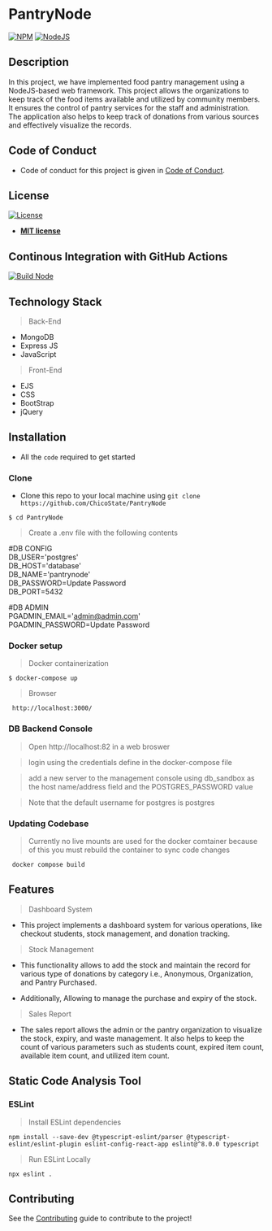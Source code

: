 # PantryNode

[![NPM](https://img.shields.io/npm/v/npm/latest)](https://img.shields.io/npm/v/npm/latest)
[![NodeJS](https://img.shields.io/github/languages/top/badges/shields.svg)](https://img.shields.io/github/languages/top/badges/shields.svg)

## Description

In this project, we have implemented food pantry management using a NodeJS-based web framework. This project allows the organizations to keep track of the food items available and utilized by community members. It ensures the control of pantry services for the staff and administration. The application also helps to keep track of donations from various sources and effectively visualize the records.

## Code of Conduct

- Code of conduct for this project is given in [Code of Conduct](Code_of_Conduct.md).

## License

[![License](http://img.shields.io/:license-mit-blue.svg?style=flat-square)](http://badges.mit-license.org)

- **[MIT license](LICENSE)**

## Continous Integration with GitHub Actions

[![Build Node](https://github.com/ChicoState/PantryNode/actions/workflows/actions.yml/badge.svg)](https://github.com/ChicoState/PantryNode/actions/workflows/actions.yml)

## Technology Stack

> Back-End

- MongoDB
- Express JS
- JavaScript

> Front-End

- EJS
- CSS
- BootStrap
- jQuery

## Installation

- All the `code` required to get started

### Clone

- Clone this repo to your local machine using `git clone https://github.com/ChicoState/PantryNode`

```shell
$ cd PantryNode
```

> Create a .env file with the following contents

#DB CONFIG  
DB_USER='postgres'  
DB_HOST='database'  
DB_NAME='pantrynode'  
DB_PASSWORD=Update Password  
DB_PORT=5432

#DB ADMIN  
PGADMIN_EMAIL='admin@admin.com'  
PGADMIN_PASSWORD=Update Password

### Docker setup

> Docker containerization

```shell
$ docker-compose up
```

> Browser

```shell
 http://localhost:3000/
```

### DB Backend Console

> Open http://localhost:82 in a web broswer

> login using the credentials define in the docker-compose file

> add a new server to the management console using db_sandbox as the host name/address field and the POSTGRES_PASSWORD value

> Note that the default username for postgres is postgres

### Updating Codebase

> Currently no live mounts are used for the docker comtainer because of this you must rebuild the container to sync code changes

```shell
 docker compose build
```

## Features

> Dashboard System

- This project implements a dashboard system for various operations, like checkout students, stock management, and donation tracking.

> Stock Management

- This functionality allows to add the stock and maintain the record for various type of donations by category i.e., Anonymous, Organization, and Pantry Purchased.

- Additionally, Allowing to manage the purchase and expiry of the stock.

> Sales Report

- The sales report allows the admin or the pantry organization to visualize the stock, expiry, and waste management. It also helps to keep the count of various parameters such as students count, expired item count, available item count, and utilized item count.

## Static Code Analysis Tool

### ESLint

> Install ESLint dependencies

```shell
npm install --save-dev @typescript-eslint/parser @typescript-eslint/eslint-plugin eslint-config-react-app eslint@^8.0.0 typescript
```

> Run ESLint Locally

```shell
npx eslint .
```

## Contributing

See the [Contributing](contributing.md) guide to contribute to the project!
